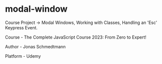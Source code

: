 # modal-window
Course Project -> Modal Windows, Working with Classes, Handling an 'Esc' Keypress Event.

Course - The Complete JavaScript Course 2023: From Zero to Expert!

Author - Jonas Schmedtmann

Platform - Udemy
